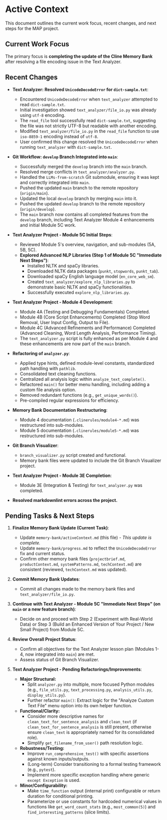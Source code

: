 # Active Context

This document outlines the current work focus, recent changes, and next steps for the MAP project.

## Current Work Focus

The primary focus is **completing the update of the Cline Memory Bank** after resolving a file encoding issue in the Text Analyzer.

## Recent Changes

*   **Text Analyzer: Resolved `UnicodeDecodeError` for `dict-sample.txt`**:
    *   Encountered `UnicodeDecodeError` when `text_analyzer` attempted to read `dict-sample.txt`.
    *   Initial investigation showed `text_analyzer/file_io.py` was already using `utf-8` encoding.
    *   The `read_file` tool successfully read `dict-sample.txt`, suggesting the file was not strictly UTF-8 but readable with another encoding.
    *   Modified `text_analyzer/file_io.py` in the `read_file` function to use `iso-8859-1` encoding instead of `utf-8`.
    *   User confirmed this change resolved the `UnicodeDecodeError` when running `text_analyzer` with `dict-sample.txt`.

*   **Git Workflow: `develop` Branch Integrated into `main`**:
    *   Successfully merged the `develop` branch into the `main` branch.
    *   Resolved merge conflicts in `text_analyzer/analyzer.py`.
    *   Handled the `LLMs-from-scratch` Git submodule, ensuring it was kept and correctly integrated into `main`.
    *   Pushed the updated `main` branch to the remote repository (`origin/main`).
    *   Updated the local `develop` branch by merging `main` into it.
    *   Pushed the updated `develop` branch to the remote repository (`origin/develop`).
    *   The `main` branch now contains all completed features from the `develop` branch, including Text Analyzer Module 4 enhancements and initial Module 5C work.

*   **Text Analyzer Project - Module 5C Initial Steps**:
    *   Reviewed Module 5's overview, navigation, and sub-modules (5A, 5B, 5C).
    *   **Explored Advanced NLP Libraries (Step 1 of Module 5C "Immediate Next Steps")**:
        *   Installed NLTK and spaCy libraries.
        *   Downloaded NLTK data packages (`punkt`, `stopwords`, `punkt_tab`).
        *   Downloaded spaCy English language model (`en_core_web_sm`).
        *   Created `text_analyzer/explore_nlp_libraries.py` to demonstrate basic NLTK and spaCy functionalities.
        *   Successfully executed `explore_nlp_libraries.py`.

*   **Text Analyzer Project - Module 4 Development**:
    *   Module 4A (Testing and Debugging Fundamentals) Completed.
    *   Module 4B (Core Script Enhancements) Completed (Stop Word Removal, User Input Config, Output to File).
    *   Module 4C (Advanced Refinements and Performance) Completed (Advanced Cleaning, Word Length Analysis, Performance Timing).
    *   The `text_analyzer.py` script is fully enhanced as per Module 4 and these enhancements are now part of the `main` branch.

*   **Refactoring of `analyzer.py`**:
    *   Applied type hints, defined module-level constants, standardized path handling with `pathlib`.
    *   Consolidated text cleaning functions.
    *   Centralized all analysis logic within `analyze_text_complete()`.
    *   Refactored `main()` for better menu handling, including adding a custom file analysis option.
    *   Removed redundant functions (e.g., `get_unique_words()`).
    *   Pre-compiled regular expressions for efficiency.

*   **Memory Bank Documentation Restructuring**:
    *   Module 4 documentation (`.clinerules/module4-*.md`) was restructured into sub-modules.
    *   Module 5 documentation (`.clinerules/module5-*.md`) was restructured into sub-modules.

*   **Git Branch Visualizer**:
    *   `branch_visualizer.py` script created and functional.
    *   Memory bank files were updated to include the Git Branch Visualizer project.

*   **Text Analyzer Project - Module 3E Completion**:
    *   Module 3E (Integration & Testing) for `text_analyzer.py` was completed.

*   **Resolved markdownlint errors across the project.**

## Pending Tasks & Next Steps

1.  **Finalize Memory Bank Update (Current Task)**:
    *   Update `memory-bank/activeContext.md` (this file) - *This update is complete.*
    *   Update `memory-bank/progress.md` to reflect the `UnicodeDecodeError` fix and current status.
    *   Confirm other memory bank files (`projectbrief.md`, `productContext.md`, `systemPatterns.md`, `techContext.md`) are consistent (reviewed, `techContext.md` was updated).

2.  **Commit Memory Bank Updates**:
    *   Commit all changes made to the memory bank files and `text_analyzer/file_io.py`.

3.  **Continue with Text Analyzer - Module 5C "Immediate Next Steps" (on `main` or a new feature branch)**:
    *   Decide on and proceed with Step 2 (Experiment with Real-World Data) or Step 3 (Build an Enhanced Version of Your Project / New Small Project) from Module 5C.

4.  **Review Overall Project Status**:
    *   Confirm all objectives for the Text Analyzer lesson plan (Modules 1-4, now integrated into `main`) are met.
    *   Assess status of Git Branch Visualizer.

5.  **Text Analyzer Project - Pending Refactorings/Improvements**:
    *   **Major Structural:**
        *   Split `analyzer.py` into multiple, more focused Python modules (e.g., `file_utils.py`, `text_processing.py`, `analysis_utils.py`, `display_utils.py`).
        *   Further refactor `main()`: Extract logic for the "Analyze Custom Text File" menu option into its own helper function.
    *   **Functional/Clarity:**
        *   Consider more descriptive names for `clean_text_for_sentence_analysis` and `clean_text` (if `clean_text_for_sentence_analysis` is still present, otherwise ensure `clean_text` is appropriately named for its consolidated role).
        *   Simplify `get_filename_from_user()` path resolution logic.
    *   **Robustness/Testing:**
        *   Improve `run_comprehensive_test()` with specific assertions against known inputs/outputs.
        *   (Long-term) Consider transitioning to a formal testing framework (e.g., `pytest`).
        *   Implement more specific exception handling where generic `except Exception` is used.
    *   **Minor/Configurability:**
        *   Make `time_function` output (internal print) configurable or return duration for conditional printing.
        *   Parameterize or use constants for hardcoded numerical values in functions like `get_word_count_stats` (e.g., `most_common(5)`) and `find_interesting_patterns` (slice limits).
